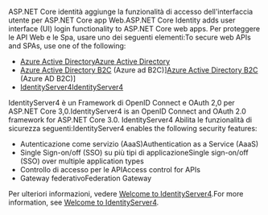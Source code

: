 <span data-ttu-id="153c1-101">ASP.NET Core identità aggiunge la funzionalità di accesso dell'interfaccia utente per ASP.NET Core app Web.</span><span class="sxs-lookup"><span data-stu-id="153c1-101">ASP.NET Core Identity adds user interface (UI) login functionality to ASP.NET Core web apps.</span></span> <span data-ttu-id="153c1-102">Per proteggere le API Web e le Spa, usare uno dei seguenti elementi:</span><span class="sxs-lookup"><span data-stu-id="153c1-102">To secure web APIs and SPAs, use one of the following:</span></span>

* [<span data-ttu-id="153c1-103">Azure Active Directory</span><span class="sxs-lookup"><span data-stu-id="153c1-103">Azure Active Directory</span></span>](/azure/api-management/api-management-howto-protect-backend-with-aad)
* <span data-ttu-id="153c1-104">[Azure Active Directory B2C](/azure/active-directory-b2c/active-directory-b2c-custom-rest-api-netfw) (Azure ad B2C)]</span><span class="sxs-lookup"><span data-stu-id="153c1-104">[Azure Active Directory B2C](/azure/active-directory-b2c/active-directory-b2c-custom-rest-api-netfw) (Azure AD B2C)]</span></span>
* [<span data-ttu-id="153c1-105">IdentityServer4</span><span class="sxs-lookup"><span data-stu-id="153c1-105">IdentityServer4</span></span>](https://identityserver.io)

<span data-ttu-id="153c1-106">IdentityServer4 è un Framework di OpenID Connect e OAuth 2,0 per ASP.NET Core 3,0.</span><span class="sxs-lookup"><span data-stu-id="153c1-106">IdentityServer4 is an OpenID Connect and OAuth 2.0 framework for ASP.NET Core 3.0.</span></span> <span data-ttu-id="153c1-107">IdentityServer4 Abilita le funzionalità di sicurezza seguenti:</span><span class="sxs-lookup"><span data-stu-id="153c1-107">IdentityServer4 enables the following security features:</span></span>

* <span data-ttu-id="153c1-108">Autenticazione come servizio (AaaS)</span><span class="sxs-lookup"><span data-stu-id="153c1-108">Authentication as a Service (AaaS)</span></span>
* <span data-ttu-id="153c1-109">Single Sign-on/off (SSO) su più tipi di applicazione</span><span class="sxs-lookup"><span data-stu-id="153c1-109">Single sign-on/off (SSO) over multiple application types</span></span>
* <span data-ttu-id="153c1-110">Controllo di accesso per le API</span><span class="sxs-lookup"><span data-stu-id="153c1-110">Access control for APIs</span></span>
* <span data-ttu-id="153c1-111">Gateway federativo</span><span class="sxs-lookup"><span data-stu-id="153c1-111">Federation Gateway</span></span>

<span data-ttu-id="153c1-112">Per ulteriori informazioni, vedere [Welcome to IdentityServer4](http://docs.identityserver.io/en/latest/index.html).</span><span class="sxs-lookup"><span data-stu-id="153c1-112">For more information, see [Welcome to IdentityServer4](http://docs.identityserver.io/en/latest/index.html).</span></span>